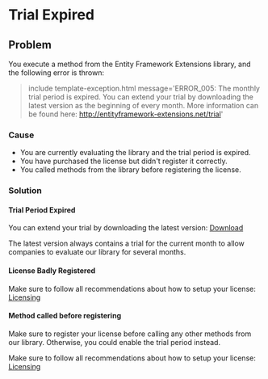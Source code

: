# Trial Expired

## Problem

You execute a method from the Entity Framework Extensions library, and the following error is thrown:

> include template-exception.html message='ERROR_005: The monthly trial period is expired. You can extend your trial by downloading the latest version as the beginning of every month. More information can be found here: http://entityframework-extensions.net/trial'

### Cause

- You are currently evaluating the library and the trial period is expired.
- You have purchased the license but didn't register it correctly.
- You called methods from the library before registering the license.

### Solution

#### Trial Period Expired

You can extend your trial by downloading the latest version: [Download](http://entityframework-extensions.net/download)

The latest version always contains a trial for the current month to allow companies to evaluate our library for several months.

#### License Badly Registered

Make sure to follow all recommendations about how to setup your license: [Licensing](http://entityframework-extensions.net/licensing)

#### Method called before registering

Make sure to register your license before calling any other methods from our library. Otherwise, you could enable the trial period instead.

Make sure to follow all recommendations about how to setup your license: [Licensing](http://entityframework-extensions.net/licensing)
